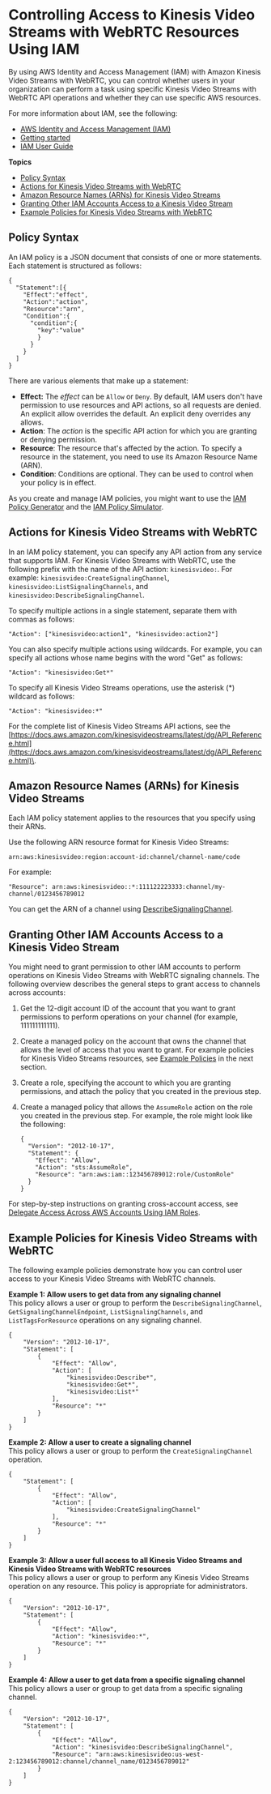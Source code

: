 # Controlling Access to Kinesis Video Streams with WebRTC Resources Using IAM<a name="kvswebrtc-how-iam"></a>

By using AWS Identity and Access Management \(IAM\) with Amazon Kinesis Video Streams with WebRTC, you can control whether users in your organization can perform a task using specific Kinesis Video Streams with WebRTC API operations and whether they can use specific AWS resources\. 

For more information about IAM, see the following:
+ [AWS Identity and Access Management \(IAM\)](https://aws.amazon.com/iam/)
+ [Getting started](https://docs.aws.amazon.com/IAM/latest/UserGuide/getting-started.html)
+ [IAM User Guide](https://docs.aws.amazon.com/IAM/latest/UserGuide/)

**Topics**
+ [Policy Syntax](#policy-syntax)
+ [Actions for Kinesis Video Streams with WebRTC](#kinesis-using-iam-actions)
+ [Amazon Resource Names \(ARNs\) for Kinesis Video Streams](#kinesis-using-iam-arn-format)
+ [Granting Other IAM Accounts Access to a Kinesis Video Stream](#how-iam-crossaccount)
+ [Example Policies for Kinesis Video Streams with WebRTC](#how-iam-policies)

## Policy Syntax<a name="policy-syntax"></a>

An IAM policy is a JSON document that consists of one or more statements\. Each statement is structured as follows:

```
{
  "Statement":[{
    "Effect":"effect",
    "Action":"action",
    "Resource":"arn",
    "Condition":{
      "condition":{
        "key":"value"
        }
      }
    }
  ]
}
```

There are various elements that make up a statement:
+ **Effect:** The *effect* can be `Allow` or `Deny`\. By default, IAM users don't have permission to use resources and API actions, so all requests are denied\. An explicit allow overrides the default\. An explicit deny overrides any allows\.
+ **Action**: The *action* is the specific API action for which you are granting or denying permission\.
+ **Resource**: The resource that's affected by the action\. To specify a resource in the statement, you need to use its Amazon Resource Name \(ARN\)\.
+ **Condition**: Conditions are optional\. They can be used to control when your policy is in effect\.

As you create and manage IAM policies, you might want to use the [IAM Policy Generator](https://docs.aws.amazon.com/IAM/latest/UserGuide/access_policies_create.html#access_policies_create-generator) and the [IAM Policy Simulator](https://docs.aws.amazon.com/IAM/latest/UserGuide/access_policies_testing-policies.html)\.

## Actions for Kinesis Video Streams with WebRTC<a name="kinesis-using-iam-actions"></a>

In an IAM policy statement, you can specify any API action from any service that supports IAM\. For Kinesis Video Streams with WebRTC, use the following prefix with the name of the API action: `kinesisvideo:`\. For example: `kinesisvideo:CreateSignalingChannel`, `kinesisvideo:ListSignalingChannels`, and `kinesisvideo:DescribeSignalingChannel`\.

To specify multiple actions in a single statement, separate them with commas as follows:

```
"Action": ["kinesisvideo:action1", "kinesisvideo:action2"]
```

You can also specify multiple actions using wildcards\. For example, you can specify all actions whose name begins with the word "Get" as follows:

```
"Action": "kinesisvideo:Get*"
```

To specify all Kinesis Video Streams operations, use the asterisk \(\*\) wildcard as follows:

```
"Action": "kinesisvideo:*"
```

For the complete list of Kinesis Video Streams API actions, see the [https://docs.aws.amazon.com/kinesisvideostreams/latest/dg/API_Reference.html](https://docs.aws.amazon.com/kinesisvideostreams/latest/dg/API_Reference.html)\.

## Amazon Resource Names \(ARNs\) for Kinesis Video Streams<a name="kinesis-using-iam-arn-format"></a>

Each IAM policy statement applies to the resources that you specify using their ARNs\.

Use the following ARN resource format for Kinesis Video Streams:

```
arn:aws:kinesisvideo:region:account-id:channel/channel-name/code
```

For example:

```
"Resource": arn:aws:kinesisvideo::*:111122223333:channel/my-channel/0123456789012
```

You can get the ARN of a channel using [DescribeSignalingChannel](https://docs.aws.amazon.com/kinesisvideostreams/latest/dg/API_DescribeStream.html)\.

## Granting Other IAM Accounts Access to a Kinesis Video Stream<a name="how-iam-crossaccount"></a>

You might need to grant permission to other IAM accounts to perform operations on Kinesis Video Streams with WebRTC signaling channels\. The following overview describes the general steps to grant access to channels across accounts:

1. Get the 12\-digit account ID of the account that you want to grant permissions to perform operations on your channel \(for example, 111111111111\)\.

1. Create a managed policy on the account that owns the channel that allows the level of access that you want to grant\. For example policies for Kinesis Video Streams resources, see [Example Policies](#how-iam-policies) in the next section\.

1. Create a role, specifying the account to which you are granting permissions, and attach the policy that you created in the previous step\.

1. Create a managed policy that allows the `AssumeRole` action on the role you created in the previous step\. For example, the role might look like the following:

   ```
   {
     "Version": "2012-10-17",
     "Statement": {
       "Effect": "Allow",
       "Action": "sts:AssumeRole",
       "Resource": "arn:aws:iam::123456789012:role/CustomRole"
     }
   }
   ```

For step\-by\-step instructions on granting cross\-account access, see [Delegate Access Across AWS Accounts Using IAM Roles](https://docs.aws.amazon.com/IAM/latest/UserGuide/tutorial_cross-account-with-roles.html)\.

## Example Policies for Kinesis Video Streams with WebRTC<a name="how-iam-policies"></a>

The following example policies demonstrate how you can control user access to your Kinesis Video Streams with WebRTC channels\.

**Example 1: Allow users to get data from any signaling channel**  
This policy allows a user or group to perform the `DescribeSignalingChannel`, `GetSignalingChannelEndpoint`, `ListSignalingChannels`, and `ListTagsForResource` operations on any signaling channel\.   

```
{
    "Version": "2012-10-17",
    "Statement": [
        {
            "Effect": "Allow",
            "Action": [
                "kinesisvideo:Describe*",
                "kinesisvideo:Get*",
                "kinesisvideo:List*"
            ],
            "Resource": "*"
        }
    ]
}
```

**Example 2: Allow a user to create a signaling channel**  
This policy allows a user or group to perform the `CreateSignalingChannel` operation\.  

```
{
    "Statement": [
        {
            "Effect": "Allow",
            "Action": [
                "kinesisvideo:CreateSignalingChannel"          
            ],
            "Resource": "*"
        }
    ]
}
```

**Example 3: Allow a user full access to all Kinesis Video Streams and Kinesis Video Streams with WebRTC resources**  
This policy allows a user or group to perform any Kinesis Video Streams operation on any resource\. This policy is appropriate for administrators\.  

```
{
    "Version": "2012-10-17",
    "Statement": [
        {
            "Effect": "Allow",
            "Action": "kinesisvideo:*",
            "Resource": "*"
        }
    ]
}
```

**Example 4: Allow a user to get data from a specific signaling channel**  
This policy allows a user or group to get data from a specific signaling channel\.  

```
{
    "Version": "2012-10-17",
    "Statement": [
        {
            "Effect": "Allow",
            "Action": "kinesisvideo:DescribeSignalingChannel",
            "Resource": "arn:aws:kinesisvideo:us-west-2:123456789012:channel/channel_name/0123456789012"
        }
    ]
}
```